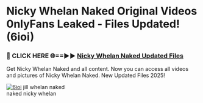 # Nicky Whelan Naked Original Videos 0nlyFans Leaked - Files Updated! (6ioi)

<h3>🔴 CLICK HERE 🌐==►► <a href="https://tinyurl.com/up5wt9bj" rel="nofollow">Nicky Whelan Naked Updated Files</a></h3>

Get Nicky Whelan Naked and all content. Now you can access all videos and pictures of Nicky Whelan Naked. New Updated Files 2025!

[![6ioi](https://i.imgur.com/ABiUzMV.gif)](https://tinyurl.com/up5wt9bj)
jill whelan naked<br>
naked nicky whelan